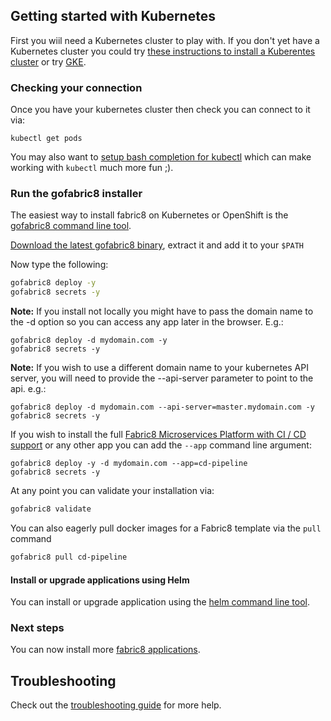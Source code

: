 ## Getting started with Kubernetes

First you wiil need a Kubernetes cluster to play with. If you don't yet have a Kubernetes cluster you could try [these instructions to install a Kuberentes cluster](http://kubernetes.io/docs/getting-started-guides/binary_release/#download-kubernetes-and-automatically-set-up-a-default-cluster) or try [GKE](gke.html).

### Checking your connection

Once you have your kubernetes cluster then check you can connect to it via:

```
kubectl get pods
```

You may also want to [setup bash completion for kubectl](https://blog.fabric8.io/enable-bash-completion-for-kubernetes-with-kubectl-506bc89fe79e#.wswsvb7y7) which can make working with `kubectl` much more fun ;).

### Run the gofabric8 installer

The easiest way to install fabric8 on Kubernetes or OpenShift is the [gofabric8 command line tool](https://github.com/fabric8io/gofabric8).

[Download the latest gofabric8 binary](https://github.com/fabric8io/gofabric8/releases), extract it and add it to your `$PATH`

Now type the following:

```sh
gofabric8 deploy -y
gofabric8 secrets -y
```

**Note:** If you install not locally you might have to pass the domain name to the -d option so you can access any app later in the browser. E.g.:

```
gofabric8 deploy -d mydomain.com -y
gofabric8 secrets -y
```

**Note:** If you wish to use a different domain name to your kubernetes API server, you will need to provide the --api-server parameter to point to the api. e.g.:

```
gofabric8 deploy -d mydomain.com --api-server=master.mydomain.com -y
gofabric8 secrets -y
```

If you wish to install the full [Fabric8 Microservices Platform with CI / CD support](../cdelivery.html) or any other app you can add the `--app` command line argument:

```
gofabric8 deploy -y -d mydomain.com --app=cd-pipeline
gofabric8 secrets -y
```

At any point you can validate your installation via:

```sh
gofabric8 validate
```

You can also eagerly pull docker images for a Fabric8 template via the `pull` command

```sh
gofabric8 pull cd-pipeline
```

#### Install or upgrade applications using Helm

You can install or upgrade application using the [helm command line tool](http://fabric8.io/guide/helm.html).


### Next steps

You can now install more [fabric8 applications](apps.html).

## Troubleshooting

Check out the [troubleshooting guide](troubleshooting.html) for more help.

